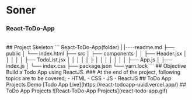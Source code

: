 <h1>Soner</h1>
<h3>React-ToDo-App</h3>
<br>
## Project Skeleton
```
React-ToDo-App(folder)
|
|----readme.md         
├── public
│     └── index.html
├── src
│    ├── components
│    │       ├── Header.jsx
│    │       │
│    │       ├── TodoList.jsx
│    │
│    │
│    ├
│    │
│    │
│    │
│    ├── App.js
│    ├── index.js
│    └── index.css
├── package.json
└── yarn.lock
```
## Objective
Build a Todo App using ReactJS.
### At the end of the project, following topics are to be covered;
- HTML
- CSS
- JS
- ReactJS
## ToDo App Projects Demo
[Todo App Live](https://react-todoapp-uuid.vercel.app/)
## ToDo App Projects
![React-ToDo-App Projects](react-todo-app.gif)
